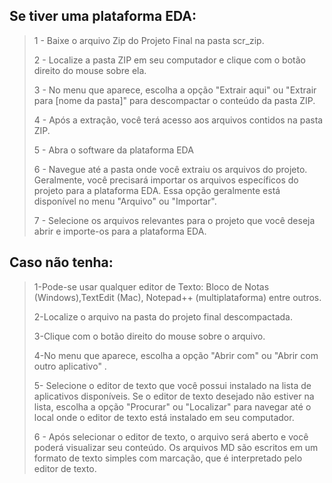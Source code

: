 ## Se tiver uma plataforma EDA:
> 1 - Baixe o arquivo Zip do Projeto Final na pasta scr_zip.
> 
> 2 - Localize a pasta ZIP em seu computador e clique com o botão direito do mouse sobre ela.
> 
> 3 - No menu que aparece, escolha a opção "Extrair aqui" ou "Extrair para [nome da pasta]" para descompactar o conteúdo da pasta ZIP.
> 
> 4 - Após a extração, você terá acesso aos arquivos contidos na pasta ZIP. 
> 
> 5 - Abra o software da plataforma EDA
> 
> 6 - Navegue até a pasta onde você extraiu os arquivos do projeto. Geralmente, você precisará importar os arquivos específicos do projeto para a plataforma EDA. Essa opção geralmente está disponível no menu "Arquivo" ou "Importar".
> 
> 7 - Selecione os arquivos relevantes para o projeto que você deseja abrir e importe-os para a plataforma EDA.

## Caso não tenha:
> 1-Pode-se usar qualquer editor de Texto: Bloco de Notas (Windows),TextEdit (Mac), Notepad++ (multiplataforma) entre outros.
>
> 2-Localize o arquivo  na pasta do projeto final descompactada.
>
> 3-Clique com o botão direito do mouse sobre o arquivo.
> 
> 4-No menu que aparece, escolha a opção "Abrir com" ou "Abrir com outro aplicativo" .
> 
> 5- Selecione o editor de texto que você possui instalado na lista de aplicativos disponíveis. Se o editor de texto desejado não estiver na lista, escolha a opção "Procurar" ou "Localizar" para navegar até o local onde o editor de texto está instalado em seu computador.
> 
> 6 - Após selecionar o editor de texto, o arquivo  será aberto e você poderá visualizar seu conteúdo. Os arquivos MD são escritos em um formato de texto simples com marcação, que é interpretado pelo editor de texto.
